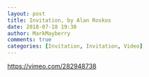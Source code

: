 ```yaml
---
layout: post
title: Invitation, by Alan Roskos
date: 2018-07-18 19:30
author: MarkMayberry
comments: true
categories: [Invitation, Invitation, Video]
---
```

https://vimeo.com/282948738
